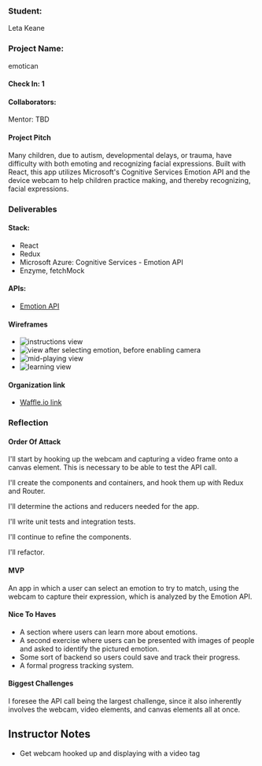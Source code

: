 ### Student:
Leta Keane

### Project Name:
emotican

#### Check In: 1  

#### Collaborators:  
Mentor: TBD

#### Project Pitch  
Many children, due to autism, developmental delays, or trauma, have difficulty with both emoting and recognizing facial expressions. Built with React, this app utilizes Microsoft's Cognitive Services Emotion API and the device webcam to help children practice making, and thereby recognizing, facial expressions.

### Deliverables  

#### Stack:
 - React
 - Redux
 - Microsoft Azure: Cognitive Services - Emotion API
 - Enzyme, fetchMock

#### APIs:  
 - [Emotion API](https://westus.dev.cognitive.microsoft.com/docs/services/5639d931ca73072154c1ce89/operations/563b31ea778daf121cc3a5fa)

#### Wireframes  
 - ![instructions view](http://imgur.com/IpLsXzc)
 - ![view after selecting emotion, before enabling camera](http://imgur.com/JI8no14)
 - ![mid-playing view](http://imgur.com/kXKRfGa)
 - ![learning view](http://imgur.com/bTtVJBA)

#### Organization link
 - [Waffle.io link](https://waffle.io/letakeane/emotican)


### Reflection  

#### Order Of Attack  
I'll start by hooking up the webcam and capturing a video frame onto a canvas element. This is necessary to be able to test the API call.

I'll create the components and containers, and hook them up with Redux and Router.

I'll determine the actions and reducers needed for the app.

I'll write unit tests and integration tests.

I'll continue to refine the components.

I'll refactor.

#### MVP
An app in which a user can select an emotion to try to match, using the webcam to capture their expression, which is analyzed by the Emotion API.

#### Nice To Haves   
 - A section where users can learn more about emotions.
 - A second exercise where users can be presented with images of people and asked to identify the pictured emotion.
 - Some sort of backend so users could save and track their progress.
 - A formal progress tracking system.

#### Biggest Challenges  
I foresee the API call being the largest challenge, since it also inherently involves the webcam, video elements, and canvas elements all at once.

## Instructor Notes

- Get webcam hooked up and displaying with a video tag
